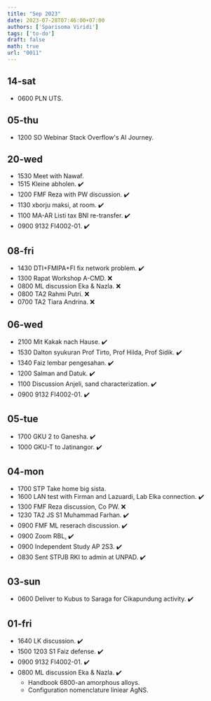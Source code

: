```yaml
---
title: "Sep 2023"
date: 2023-07-28T07:46:00+07:00
authors: ['Sparisoma Viridi']
tags: ['to-do']
draft: false
math: true
url: "0011"
---
```

## 14-sat
+ 0600 PLN UTS.


## 05-thu
+ 1200 SO Webinar Stack Overflow's AI Journey.   


## 20-wed
+ 1530 Meet with Nawaf.
+ 1515 Kleine abholen. :heavy_check_mark:
+ 1200 FMF Reza with PW discussion. :heavy_check_mark:
+ 1130 xborju maksi, at room. :heavy_check_mark:
+ 1100 MA-AR Listi tax BNI re-transfer. :heavy_check_mark:
+ 0900 9132 FI4002-01. :heavy_check_mark:


## 08-fri
+ 1430 DTI+FMIPA+FI fix network problem. :heavy_check_mark:
+ 1300 Rapat Workshop A-CMD. :x:
+ 0800 ML discussion Eka & Nazla. :x:
+ 0800 TA2 Rahmi Putri. :x:
+ 0700 TA2 Tiara Andrina. :x:


## 06-wed
+ 2100 Mit Kakak nach Hause. :heavy_check_mark:
+ 1530 Dalton syukuran Prof Tirto, Prof Hilda, Prof Sidik. :heavy_check_mark:
+ 1340 Faiz lembar pengesahan. :heavy_check_mark:
+ 1200 Salman and Datuk. :heavy_check_mark:
+ 1100 Discussion Anjeli, sand characterization. :heavy_check_mark:
+ 0900 9132 FI4002-01. :heavy_check_mark:


## 05-tue
+ 1700 GKU 2 to Ganesha. :heavy_check_mark:
+ 1000 GKU-T to Jatinangor. :heavy_check_mark:


## 04-mon
+ 1700 STP Take home big sista.
+ 1600 LAN test with Firman and Lazuardi, Lab Elka connection. :heavy_check_mark:
+ 1300 FMF Reza discussion, Co PW. :x:
+ 1230 TA2 JS S1 Muhammad Farhan. :heavy_check_mark:
+ 0900 FMF ML reserach discussion. :heavy_check_mark:
+ 0900 Zoom RBL[.](https://itb-ac-id.zoom.us/j/92490315974) :heavy_check_mark:
+ 0900 Independent Study AP 2S3. :heavy_check_mark:
+ 0830 Sent STPJB RKI to admin at UNPAD. :heavy_check_mark:


## 03-sun
+ 0600 Deliver to Kubus to Saraga for Cikapundung activity. :heavy_check_mark:


## 01-fri
+ 1640 LK discussion. :heavy_check_mark:
+ 1500 1203 S1 Faiz defense. :heavy_check_mark:
+ 0900 9132 FI4002-01. :heavy_check_mark:
+ 0800 ML discussion Eka & Nazla. :heavy_check_mark:
  - Handbook 6800-an amorphous alloys.
  - Configuration nomenclature liniear AgNS.
